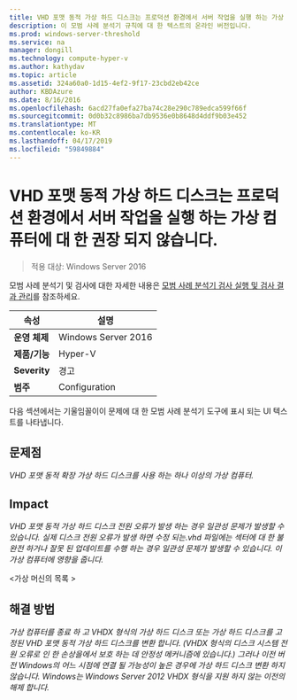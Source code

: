 ```yaml
---
title: VHD 포맷 동적 가상 하드 디스크는 프로덕션 환경에서 서버 작업을 실행 하는 가상 컴퓨터에 대 한 권장 되지 않습니다.
description: 이 모범 사례 분석기 규칙에 대 한 텍스트의 온라인 버전입니다.
ms.prod: windows-server-threshold
ms.service: na
manager: dongill
ms.technology: compute-hyper-v
ms.author: kathydav
ms.topic: article
ms.assetid: 324a60a0-1d15-4ef2-9f17-23cbd2eb42ce
author: KBDAzure
ms.date: 8/16/2016
ms.openlocfilehash: 6acd27fa0efa27ba74c28e290c789edca599f66f
ms.sourcegitcommit: 0d0b32c8986ba7db9536e0b8648d4ddf9b03e452
ms.translationtype: MT
ms.contentlocale: ko-KR
ms.lasthandoff: 04/17/2019
ms.locfileid: "59849884"
---
```

# <a name="vhd-format-dynamic-virtual-hard-disks-are-not-recommended-for-virtual-machines-that-run-server-workloads-in-a-production-environment"></a>VHD 포맷 동적 가상 하드 디스크는 프로덕션 환경에서 서버 작업을 실행 하는 가상 컴퓨터에 대 한 권장 되지 않습니다.

>적용 대상: Windows Server 2016

모범 사례 분석기 및 검사에 대한 자세한 내용은 [모범 사례 분석기 검사 실행 및 검사 결과 관리](https://go.microsoft.com/fwlink/p/?LinkID=223177)를 참조하세요.  
  
|속성|설명|  
|-|-|  
|**운영 체제**|Windows Server 2016|  
|**제품/기능**|Hyper-V|  
|**Severity**|경고|  
|**범주**|Configuration|  
  
다음 섹션에서는 기울임꼴이이 문제에 대 한 모범 사례 분석기 도구에 표시 되는 UI 텍스트를 나타냅니다.
  
## <a name="issue"></a>**문제점**  
*VHD 포맷 동적 확장 가상 하드 디스크를 사용 하는 하나 이상의 가상 컴퓨터.*  
  
## <a name="impact"></a>**Impact**  
*VHD 포맷 동적 가상 하드 디스크 전원 오류가 발생 하는 경우 일관성 문제가 발생할 수 있습니다. 실제 디스크 전원 오류가 발생 하면 수정 되는.vhd 파일에는 섹터에 대 한 불완전 하거나 잘못 된 업데이트를 수행 하는 경우 일관성 문제가 발생할 수 있습니다. 이 가상 컴퓨터에 영향을 줍니다.*  
  
\<가상 머신의 목록 >  
  
## <a name="resolution"></a>**해결 방법**  
*가상 컴퓨터를 종료 하 고 VHDX 형식의 가상 하드 디스크 또는 가상 하드 디스크를 고정된 VHD 포맷 동적 가상 하드 디스크를 변환 합니다. (VHDX 형식의 디스크 시스템 전원 오류로 인 한 손상을에서 보호 하는 데 안정성 메커니즘에 있습니다.) 그러나 이전 버전 Windows의 어느 시점에 연결 될 가능성이 높은 경우에 가상 하드 디스크 변환 하지 않습니다. Windows는 Windows Server 2012 VHDX 형식을 지원 하지 않는 이전의 해제 합니다.*  
  


